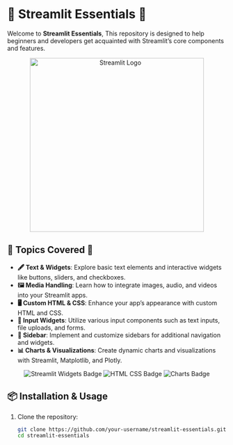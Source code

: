 # 🎨 **Streamlit Essentials** 🚀

Welcome to **Streamlit Essentials**, This repository is designed to help beginners and developers get acquainted with Streamlit’s core components and features.

<p align="center">
  <img src="https://streamlit.io/images/brand/streamlit-logo-secondary-colormark-darktext.png" alt="Streamlit Logo" width="400px" />
</p>

## 🌟 **Topics Covered** 🌟

- **🖋️ Text & Widgets**: Explore basic text elements and interactive widgets like buttons, sliders, and checkboxes.
- **🖼️ Media Handling**: Learn how to integrate images, audio, and videos into your Streamlit apps.
- **🖥️ Custom HTML & CSS**: Enhance your app’s appearance with custom HTML and CSS.
- **📝 Input Widgets**: Utilize various input components such as text inputs, file uploads, and forms.
- **📑 Sidebar**: Implement and customize sidebars for additional navigation and widgets.
- **📊 Charts & Visualizations**: Create dynamic charts and visualizations with Streamlit, Matplotlib, and Plotly.

<p align="center">
  <img src="https://img.shields.io/badge/Streamlit-Widgets-blueviolet?style=for-the-badge" alt="Streamlit Widgets Badge"/>
  <img src="https://img.shields.io/badge/HTML-CSS-ff69b4?style=for-the-badge" alt="HTML CSS Badge"/>
  <img src="https://img.shields.io/badge/Charts-Visualization-blue?style=for-the-badge" alt="Charts Badge"/>
</p>

## 📦 **Installation & Usage**

1. Clone the repository:
   ```bash
   git clone https://github.com/your-username/streamlit-essentials.git
   cd streamlit-essentials
